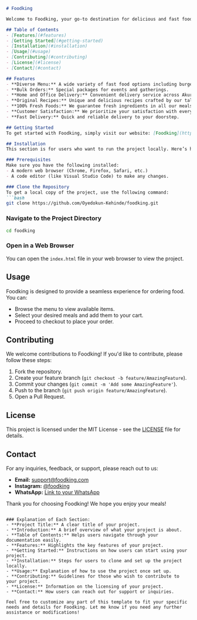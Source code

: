 
```markdown
# Foodking

Welcome to Foodking, your go-to destination for delicious and fast food delivery in Akure and Ondo State! At Foodking, we take pride in serving high-quality meals, including mouth-watering burgers, crispy chicken, savory shawarma, and much more. We also cater to events, making sure your celebrations are deliciously unforgettable.

## Table of Contents
- [Features](#features)
- [Getting Started](#getting-started)
- [Installation](#installation)
- [Usage](#usage)
- [Contributing](#contributing)
- [License](#license)
- [Contact](#contact)

## Features
- **Diverse Menu:** A wide variety of fast food options including burgers, chicken, shawarma, and more.
- **Bulk Orders:** Special packages for events and gatherings.
- **Home and Office Delivery:** Convenient delivery service across Akure and Ondo State.
- **Original Recipes:** Unique and delicious recipes crafted by our talented chefs.
- **100% Fresh Foods:** We guarantee fresh ingredients in all our meals.
- **Customer Satisfaction:** We prioritize your satisfaction with every order.
- **Fast Delivery:** Quick and reliable delivery to your doorstep.

## Getting Started
To get started with Foodking, simply visit our website: [Foodking](https://thefoodking.netlify.app/) and explore our menu! You can place your order directly through the site.

## Installation
This section is for users who want to run the project locally. Here’s how you can set it up:

### Prerequisites
Make sure you have the following installed:
- A modern web browser (Chrome, Firefox, Safari, etc.)
- A code editor (like Visual Studio Code) to make any changes.

### Clone the Repository
To get a local copy of the project, use the following command:
```bash
git clone https://github.com/Oyedokun-Kehinde/foodking.git
```

### Navigate to the Project Directory
```bash
cd foodking
```

### Open in a Web Browser
You can open the `index.html` file in your web browser to view the project.

## Usage
Foodking is designed to provide a seamless experience for ordering food. You can:
- Browse the menu to view available items.
- Select your desired meals and add them to your cart.
- Proceed to checkout to place your order.

## Contributing
We welcome contributions to Foodking! If you'd like to contribute, please follow these steps:
1. Fork the repository.
2. Create your feature branch (`git checkout -b feature/AmazingFeature`).
3. Commit your changes (`git commit -m 'Add some AmazingFeature'`).
4. Push to the branch (`git push origin feature/AmazingFeature`).
5. Open a Pull Request.

## License
This project is licensed under the MIT License - see the [LICENSE](LICENSE) file for details.

## Contact
For any inquiries, feedback, or support, please reach out to us:
- **Email:** support@foodking.com
- **Instagram:** [@foodking](https://instagram.com/foodking)
- **WhatsApp:** [Link to your WhatsApp](https://wa.me/2348028134942) 

Thank you for choosing Foodking! We hope you enjoy your meals!
```

### Explanation of Each Section:
- **Project Title:** A clear title of your project.
- **Introduction:** A brief overview of what your project is about.
- **Table of Contents:** Helps users navigate through your documentation easily.
- **Features:** Highlights the key features of your project.
- **Getting Started:** Instructions on how users can start using your project.
- **Installation:** Steps for users to clone and set up the project locally.
- **Usage:** Explanation of how to use the project once set up.
- **Contributing:** Guidelines for those who wish to contribute to your project.
- **License:** Information on the licensing of your project.
- **Contact:** How users can reach out for support or inquiries.

Feel free to customize any part of this template to fit your specific needs and details for Foodking. Let me know if you need any further assistance or modifications!

